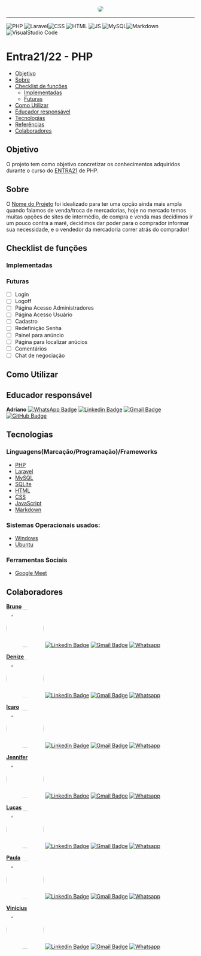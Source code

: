 <p align="center">
<a target="_blank" href="https://www.entra21.com.br/aprovados"><img style="border-radius: 50%;" src="https://cdn.sonicadigital.com.br/entra21/storage/header/257/original-61f8610472d4f.png" /></a>
</p>
<hr>


![PHP](https://img.shields.io/badge/PHP-777BB4?style=for-the-badge&logo=php&logoColor=white)  ![Laravel](https://img.shields.io/badge/Laravel-FF2D20?style=for-the-badge&logo=laravel&logoColor=white)![CSS](https://img.shields.io/badge/CSS-239120?&style=for-the-badge&logo=css3&logoColor=white)  ![HTML](https://img.shields.io/badge/HTML5-E34F26?style=for-the-badge&logo=html5&logoColor=white) ![JS](https://img.shields.io/badge/JavaScript-F7DF1E?style=for-the-badge&logo=javascript&logoColor=black)  ![MySQL](https://img.shields.io/badge/MySQL-00000F?style=for-the-badge&logo=mysql&logoColor=white)![Markdown](https://img.shields.io/badge/Markdown-000000?style=for-the-badge&logo=markdown&logoColor=white)![VisualStudio Code](https://img.shields.io/badge/Visual_Studio_Code-0078D4?style=for-the-badge&logo=visual%20studio%20code&logoColor=white)


# Entra21/22 - PHP

<!--ts-->
   * [Objetivo](#objetivo)
   * [Sobre](#sobre)
   * [Checklist de funções](#checklist-de-funções)
      * [Implementadas](#implementadas)
      * [Futuras](#futuras)
   * [Como Utilizar](#como-utilizar)
   * [Educador responsável](#educador-responsável)
   * [Tecnologias](#tecnologias)
   * [Referências](#referências)
   * [Colaboradores](#colaboradores)
      
<!--te-->

## Objetivo

O projeto tem como objetivo concretizar os conhecimentos adquiridos durante o curso do [ENTRA21](https://www.entra21.com.br/) de PHP.

## Sobre

O [Nome do Projeto]() foi idealizado para ter uma opção ainda mais ampla quando falamos de venda/troca de mercadorias, hoje no mercado temos muitas opções de sites de intermédio, de compra e venda mas decidimos ir um pouco contra a maré, decidimos dar poder para o comprador informar sua necessidade, e o vendedor da mercadoria correr atrás do comprador!

## Checklist de funções

### Implementadas  


### Futuras  

- [ ] Login
- [ ] Logoff
- [ ] Página Acesso Administradores
- [ ] Página Acesso Usuário
- [ ] Cadastro
- [ ] Redefinição Senha
- [ ] Painel para anúncio
- [ ] Página para localizar anúcios
- [ ] Comentários
- [ ] Chat de negociação

## Como Utilizar


## Educador responsável

  **Adriano**
[![WhatsApp Badge](https://img.shields.io/badge/WhatsApp-25D366?style=for-the-badge&logo=whatsapp&logoColor=white)](https://whatsa.me/5567992636781) 
[![Linkedin Badge](https://img.shields.io/badge/LinkedIn-0077B5?style=for-the-badge&logo=linkedin&logoColor=white)](https://www.linkedin.com/in/xadrak/) 
[![Gmail Badge](	https://img.shields.io/badge/Gmail-D14836?style=for-the-badge&logo=gmail&logoColor=white)](mailto:adriano@sol.app.br)
[![GitHub Badge](https://img.shields.io/badge/GitHub-100000?style=for-the-badge&logo=github&logoColor=white)](https://github.com/Machado-tec)   

## Tecnologias

### Linguagens(Marcação/Programação)/Frameworks
- [PHP](https://www.php.net/docs.php)
- [Laravel](https://laravel.com/)
- [MySQL](https://www.mysql.com/)
- [SQLite](https://www.sqlite.org/index.html)
- [HTML](https://devdocs.io/html/)
- [CSS](https://devdocs.io/css/)
- [JavaScript](https://devdocs.io/javascript/)
- [Markdown](https://github.com/adam-p/markdown-here/wiki/Markdown-Cheatsheet)

### Sistemas Operacionais usados:

- [Windows](https://www.microsoft.com/pt-br/windows/)
- [Ubuntu](https://ubuntu.com/download)

### Ferramentas Sociais

- [Google Meet](https://meet.google.com/)

## Colaboradores  

[**Bruno**](https://github.com/brwnosouza)   
<img style="border-radius: 50%;" src="https://avatars.githubusercontent.com/u/104388708?v=4" width="100px;" alt=""/>
[![Linkedin Badge](https://img.shields.io/badge/LinkedIn-0077B5?style=for-the-badge&logo=linkedin&logoColor=white)](https://www.linkedin.com/in/)
[![Gmail Badge](https://img.shields.io/badge/Gmail-D14836?style=for-the-badge&logo=gmail&logoColor=white)](mailto:@gmail.com)
[![Whatsapp](https://img.shields.io/badge/WhatsApp-25D366?style=for-the-badge&logo=whatsapp&logoColor=white)](https://whatsa.me/)    

[**Denize**](https://github.com/DeBaFig)  
<img style="border-radius: 50%;" src="https://avatars.githubusercontent.com/u/46844031?v=4" width="100px;" alt=""/>
[![Linkedin Badge](https://img.shields.io/badge/LinkedIn-0077B5?style=for-the-badge&logo=linkedin&logoColor=white)](https://www.linkedin.com/in/dbfigueiredo/)
[![Gmail Badge](	https://img.shields.io/badge/Gmail-D14836?style=for-the-badge&logo=gmail&logoColor=white)](mailto:denize.f.bassi@gmail.com)
[![Whatsapp](https://img.shields.io/badge/WhatsApp-25D366?style=for-the-badge&logo=whatsapp&logoColor=white)](https://whatsa.me/5547988184372)  

[**Icaro**](https://github.com/Icaromelchior)  
<img style="border-radius: 50%;" src="https://avatars.githubusercontent.com/u/13577500?v=4" width="100px;" alt=""/>
[![Linkedin Badge](https://img.shields.io/badge/LinkedIn-0077B5?style=for-the-badge&logo=linkedin&logoColor=white)](https://www.linkedin.com/in/)
[![Gmail Badge](https://img.shields.io/badge/Gmail-D14836?style=for-the-badge&logo=gmail&logoColor=white)](mailto:@gmail.com)
[![Whatsapp](https://img.shields.io/badge/WhatsApp-25D366?style=for-the-badge&logo=whatsapp&logoColor=white)](https://whatsa.me/)  

[**Jennifer**](https://github.com/jennibarbosa)  
<img style="border-radius: 50%;" src="https://avatars.githubusercontent.com/u/98884593?v=4" width="100px;" alt=""/>
[![Linkedin Badge](https://img.shields.io/badge/LinkedIn-0077B5?style=for-the-badge&logo=linkedin&logoColor=white)](https://www.linkedin.com/in/jennifer-barbosa-3157201a0/)
[![Gmail Badge](https://img.shields.io/badge/Gmail-D14836?style=for-the-badge&logo=gmail&logoColor=white)](mailto:jennifer_lye@hotmail.com)
[![Whatsapp](https://img.shields.io/badge/WhatsApp-25D366?style=for-the-badge&logo=whatsapp&logoColor=white)](https://whatsa.me/5547992595122)  

[**Lucas**](https://github.com/PassosLucasB)  
<img style="border-radius: 50%;" src="https://avatars.githubusercontent.com/u/64398756?v=4" width="100px;" alt=""/>
[![Linkedin Badge](https://img.shields.io/badge/LinkedIn-0077B5?style=for-the-badge&logo=linkedin&logoColor=white)](https://www.linkedin.com/in/lucas-bernardelli-dos-passos-a74242174/)
[![Gmail Badge](https://img.shields.io/badge/Gmail-D14836?style=for-the-badge&logo=gmail&logoColor=white)](mailto:@gmail.com)
[![Whatsapp](https://img.shields.io/badge/WhatsApp-25D366?style=for-the-badge&logo=whatsapp&logoColor=white)](https://whatsa.me/)

[**Paula**](https://github.com/PaulaKinder)  
<img style="border-radius: 50%;" src="https://avatars.githubusercontent.com/u/103958106?v=4" width="100px;" alt=""/>
[![Linkedin Badge](https://img.shields.io/badge/LinkedIn-0077B5?style=for-the-badge&logo=linkedin&logoColor=white)](https://www.linkedin.com/in/)
[![Gmail Badge](https://img.shields.io/badge/Gmail-D14836?style=for-the-badge&logo=gmail&logoColor=white)](mailto:@gmail.com)
[![Whatsapp](https://img.shields.io/badge/WhatsApp-25D366?style=for-the-badge&logo=whatsapp&logoColor=white)](https://whatsa.me/)  

[**Vinicius**](https://github.com/Vinivinix)  
<img style="border-radius: 50%;" src="https://avatars.githubusercontent.com/u/104091199?v=4" width="100px;" alt=""/>
[![Linkedin Badge](https://img.shields.io/badge/LinkedIn-0077B5?style=for-the-badge&logo=linkedin&logoColor=white)](https://www.linkedin.com/in/)
[![Gmail Badge](https://img.shields.io/badge/Gmail-D14836?style=for-the-badge&logo=gmail&logoColor=white)](mailto:@gmail.com)
[![Whatsapp](https://img.shields.io/badge/WhatsApp-25D366?style=for-the-badge&logo=whatsapp&logoColor=white)](https://whatsa.me/)
